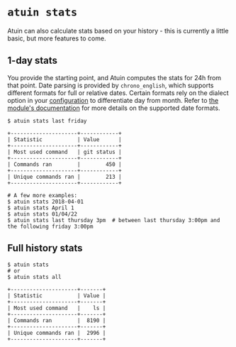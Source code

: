 # `atuin stats`

Atuin can also calculate stats based on your history - this is currently a
little basic, but more features to come.

## 1-day stats

You provide the starting point, and Atuin computes the stats for 24h from that point.
Date parsing is provided by `chrono_english`, which supports different formats
for full or relative dates. Certain formats rely on the dialect option in your
[configuration](config.md#dialect) to differentiate day from month.
Refer to [the module's documentation](https://docs.rs/chrono-english/0.1.4/chrono_english/#supported-formats) for more details on the supported date formats.

```
$ atuin stats last friday

+---------------------+------------+
| Statistic           | Value      |
+---------------------+------------+
| Most used command   | git status |
+---------------------+------------+
| Commands ran        |        450 |
+---------------------+------------+
| Unique commands ran |        213 |
+---------------------+------------+

# A few more examples:
$ atuin stats 2018-04-01
$ atuin stats April 1
$ atuin stats 01/04/22
$ atuin stats last thursday 3pm  # between last thursday 3:00pm and the following friday 3:00pm
```

## Full history stats

```
$ atuin stats
# or
$ atuin stats all

+---------------------+-------+
| Statistic           | Value |
+---------------------+-------+
| Most used command   |    ls |
+---------------------+-------+
| Commands ran        |  8190 |
+---------------------+-------+
| Unique commands ran |  2996 |
+---------------------+-------+
```
